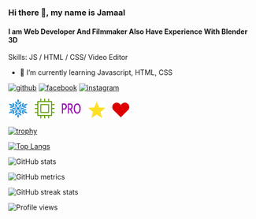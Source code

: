 ### Hi there 👋, my name is Jamaal 
#### I am Web Developer And Filmmaker Also Have Experience With Blender 3D

Skills:  JS / HTML / CSS/ Video Editor

- 🌱 I’m currently learning Javascript, HTML, CSS 


[<img src='https://cdn.jsdelivr.net/npm/simple-icons@3.0.1/icons/github.svg' alt='github' height='40'>](https://github.com/jamaalhassan)  [<img src='https://cdn.jsdelivr.net/npm/simple-icons@3.0.1/icons/facebook.svg' alt='facebook' height='40'>](https://www.facebook.com/https://www.facebook.com/profile.php?id=100008803869133)  [<img src='https://cdn.jsdelivr.net/npm/simple-icons@3.0.1/icons/instagram.svg' alt='instagram' height='40'>](https://www.instagram.com/https://www.instagram.com/jamaaldev//)  

<a href='https://archiveprogram.github.com/'><img src='https://raw.githubusercontent.com/acervenky/animated-github-badges/master/assets/acbadge.gif' width='40' height='40'></a> <a href='https://docs.github.com/en/developers'><img src='https://raw.githubusercontent.com/acervenky/animated-github-badges/master/assets/devbadge.gif' width='40' height='40'></a> <a href='https://github.com/pricing'><img src='https://raw.githubusercontent.com/acervenky/animated-github-badges/master/assets/pro.gif' width='40' height='40'></a> <a href='https://stars.github.com/'><img src='https://raw.githubusercontent.com/acervenky/animated-github-badges/master/assets/starbadge.gif' width='35' height='35'></a> <a href='https://docs.github.com/en/github/supporting-the-open-source-community-with-github-sponsors'><img src='https://raw.githubusercontent.com/acervenky/animated-github-badges/master/assets/sponsorbadge.gif' width='35' height='35'></a> 

[![trophy](https://github-profile-trophy.vercel.app/?username=jamaalhassan)](https://github.com/ryo-ma/github-profile-trophy)

[![Top Langs](https://github-readme-stats.vercel.app/api/top-langs/?username=jamaalhassan)](https://github.com/anuraghazra/github-readme-stats)

![GitHub stats](https://github-readme-stats.vercel.app/api?username=jamaalhassan&show_icons=true&count_private=true)  

![GitHub metrics](https://metrics.lecoq.io/jamaalhassan)  

![GitHub streak stats](https://github-readme-streak-stats.herokuapp.com/?user=jamaalhassan)  

![Profile views](https://gpvc.arturio.dev/jamaalhassan)  
